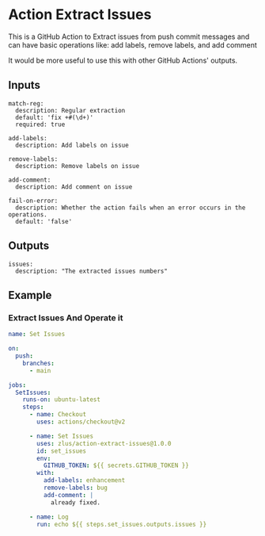 # Action Extract Issues

This is a GitHub Action to Extract issues from push commit messages and can have basic operations like: add labels, remove labels, and add comment

It would be more useful to use this with other GitHub Actions' outputs.

## Inputs

    match-reg:
      description: Regular extraction
      default: 'fix +#(\d+)'
      required: true

    add-labels:
      description: Add labels on issue

    remove-labels:
      description: Remove labels on issue

    add-comment:
      description: Add comment on issue

    fail-on-error:
      description: Whether the action fails when an error occurs in the operations.
      default: 'false'

## Outputs

    issues:
      description: "The extracted issues numbers"

## Example

### Extract Issues And Operate it

```yaml
name: Set Issues

on:
  push:
    branches:
      - main

jobs:
  SetIssues:
    runs-on: ubuntu-latest
    steps:
      - name: Checkout
        uses: actions/checkout@v2

      - name: Set Issues
        uses: zlus/action-extract-issues@1.0.0
        id: set_issues
        env:
          GITHUB_TOKEN: ${{ secrets.GITHUB_TOKEN }}
        with:
          add-labels: enhancement
          remove-labels: bug
          add-comment: |
            already fixed.

      - name: Log
        run: echo ${{ steps.set_issues.outputs.issues }}
```
